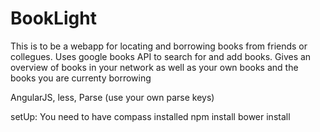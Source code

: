 # BookLight

This is to be a webapp for locating and borrowing books from friends or collegues. 
Uses google books API  to search for and add books. 
Gives an overview of books in your network as well as your own books and the books you are currenty borrowing

AngularJS, less, Parse (use your own parse keys)

setUp: 
You need to have compass installed
npm install 
bower install 
